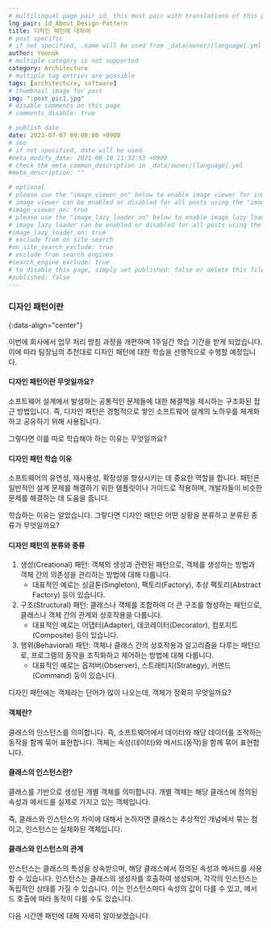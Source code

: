 ```yaml
---
# multilingual page pair id, this must pair with translations of this page. (This name must be unique)
lng_pair: id_About_Design-Pattern
title: 디자인 패턴에 대하여
# post specific
# if not specified, .name will be used from _data/owner/[language].yml
author: Yeonuk
# multiple category is not supported
category: Architecture
# multiple tag entries are possible
tags: [architecture, software]
# thumbnail image for post
img: ":post_pic1.jpg"
# disable comments on this page
# comments_disable: true

# publish date
date: 2023-07-07 09:00:00 +0900
# seo
# if not specified, date will be used.
#meta_modify_date: 2021-08-10 11:32:53 +0900
# check the meta_common_description in _data/owner/[language].yml
#meta_description: ""

# optional
# please use the "image_viewer_on" below to enable image viewer for individual pages or posts (_posts/ or [language]/_posts folders).
# image viewer can be enabled or disabled for all posts using the "image_viewer_posts: true" setting in _data/conf/main.yml.
#image_viewer_on: true
# please use the "image_lazy_loader_on" below to enable image lazy loader for individual pages or posts (_posts/ or [language]/_posts folders).
# image lazy loader can be enabled or disabled for all posts using the "image_lazy_loader_posts: true" setting in _data/conf/main.yml.
#image_lazy_loader_on: true
# exclude from on site search
#on_site_search_exclude: true
# exclude from search engines
#search_engine_exclude: true
# to disable this page, simply set published: false or delete this file
#published: false
---
```


<!-- outline-start -->

### 디자인 패턴이란

{:data-align="center"}

<!-- outline-end -->

이번에 회사에서 업무 처리 방침 과정을 개편하며 1주일간 학습 기간을 받게 되었습니다.
이에 따라 팀장님의 추천대로 디자인 패턴에 대한 학습을 선행적으로 수행할 예정입니다.

#### 디자인 패턴이란 무엇일까요?

소프트웨어 설계에서 발생하는 공통적인 문제들에 대한 해결책을 제시하는 구조화된 접근 방법입니다.
즉, 디자인 패턴은 경험적으로 쌓인 소프트웨어 설계의 노하우를 체계화하고 공유하기 위해 사용됩니다.

그렇다면 이를 따로 학습해야 하는 이유는 무엇일까요?

#### 디자인 패턴 학습 이유

소프트웨어의 유연성, 재사용성, 확장성을 향상시키는 데 중요한 역할을 합니다.
패턴은 일반적인 설계 문제를 해결하기 위한 템플릿이나 가이드로 작용하며, 개발자들이 비슷한 문제를 해결하는 데 도움을 줍니다.

학습하는 이유는 알았습니다. 그렇다면 디자인 패턴은 어떤 상황을 분류하고 분류된 종류가 무엇일까요?

#### 디자인 패턴의 분류와 종류

1. 생성(Creational) 패턴: 객체의 생성과 관련된 패턴으로, 객체를 생성하는 방법과 객체 간의 의존성을 관리하는 방법에 대해 다룹니다.
   - 대표적인 예로는 싱글톤(Singleton), 팩토리(Factory), 추상 팩토리(Abstract Factory) 등이 있습니다.
2. 구조(Structural) 패턴: 클래스나 객체를 조합하여 더 큰 구조를 형성하는 패턴으로, 클래스나 객체 간의 관계와 상호작용을 다룹니다.
   - 대표적인 예로는 어댑터(Adapter), 데코레이터(Decorator), 컴포지트(Composite) 등이 있습니다.
3. 행위(Behavioral) 패턴: 객체나 클래스 간의 상호작용과 알고리즘을 다루는 패턴으로, 프로그램의 동작을 조직화하고 제어하는 방법에 대해 다룹니다.
   - 대표적인 예로는 옵저버(Observer), 스트래티지(Strategy), 커맨드(Command) 등이 있습니다.

디자인 패턴에는 객체라는 단어가 많이 나오는데, 객체가 정확히 무엇일까요?

#### 객체란?

클래스의 인스턴스를 의미합니다.
즉, 소프트웨어에서 데이터와 해당 데이터를 조작하는 동작을 함께 묶어 표현합니다.
객체는 속성(데이터)와 메서드(동작)을 함께 묶어 표현합니다.

#### 클래스의 인스턴스란?

클래스를 기반으로 생성된 개별 객체를 의미합니다. 개별 객체는 해당 클래스에 정의된 속성과 메서드를 실제로 가지고 있는 객체입니다.

즉, 클래스와 인스턴스의 차이에 대해서 논하자면 클래스는 추상적인 개념에서 묶는 점이고, 인스턴스는 실체화된 객체입니다.

#### 클래스와 인스턴스의 관계

인스턴스는 클래스의 특성을 상속받으며, 해당 클래스에서 정의된 속성과 메서드를 사용할 수 있습니다.
인스턴스는 클래스의 생성자를 호출하여 생성되며, 각각의 인스턴스는 독립적인 상태를 가질 수 있습니다.
이는 인스턴스마다 속성의 값이 다를 수 있고, 메서드 호출에 따라 동작이 다를 수도 있습니다.

다음 시간엔 패턴에 대해 자세히 알아보겠습니다.
